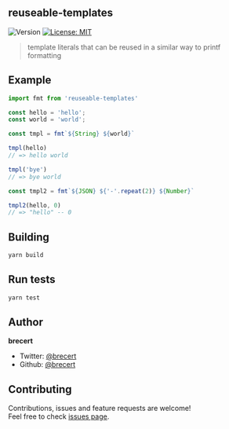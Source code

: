 ## reuseable-templates

<p>
  <img alt="Version" src="https://img.shields.io/badge/version-1.0.1-blue.svg?cacheSeconds=2592000" />
  <a href="#" target="_blank">
    <img alt="License: MIT" src="https://img.shields.io/badge/License-MIT-yellow.svg" />
  </a>
</p>

> template literals that can be reused in a similar way to printf formatting

## Example
```js
import fmt from 'reuseable-templates'

const hello = 'hello';
const world = 'world';

const tmpl = fmt`${String} ${world}`

tmpl(hello)
// => hello world

tmpl('bye')
// => bye world

const tmpl2 = fmt`${JSON} ${'-'.repeat(2)} ${Number}`

tmpl2(hello, 0)
// => "hello" -- 0
```

## Building

```sh
yarn build
```

## Run tests

```sh
yarn test
```

## Author

**brecert**

* Twitter: [@brecert](https://twitter.com/brecert)
* Github: [@brecert](https://github.com/brecert)

## Contributing

Contributions, issues and feature requests are welcome!<br />Feel free to check [issues page](https://github.com/brecert/reuseable-templates/issues).